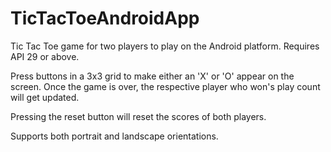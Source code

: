 # TicTacToeAndroidApp

Tic Tac Toe game for two players to play on the Android platform. Requires API 29 or above. 

Press buttons in a 3x3 grid to make either an 'X' or 'O' appear on the screen. Once the game is over, the respective player who won's play count will get updated.

Pressing the reset button will reset the scores of both players.

Supports both portrait and landscape orientations.
